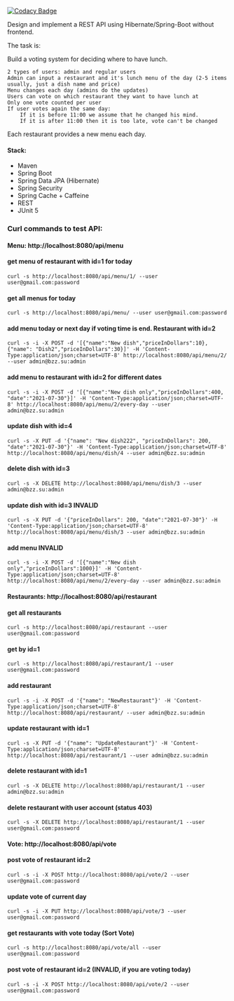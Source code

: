 [![Codacy Badge](https://app.codacy.com/project/badge/Grade/9d2a6580b752440f9676825c57a1658b)](https://www.codacy.com/gh/yakrash/restaurantvoting/dashboard?utm_source=github.com&amp;utm_medium=referral&amp;utm_content=yakrash/restaurantvoting&amp;utm_campaign=Badge_Grade)

Design and implement a REST API using Hibernate/Spring-Boot without frontend.

The task is:

Build a voting system for deciding where to have lunch.

    2 types of users: admin and regular users
    Admin can input a restaurant and it's lunch menu of the day (2-5 items usually, just a dish name and price)
    Menu changes each day (admins do the updates)
    Users can vote on which restaurant they want to have lunch at
    Only one vote counted per user
    If user votes again the same day:
        If it is before 11:00 we assume that he changed his mind.
        If it is after 11:00 then it is too late, vote can't be changed

Each restaurant provides a new menu each day.

#### Stack:
- Maven
- Spring Boot
- Spring Data JPA (Hibernate)
- Spring Security
- Spring Cache + Caffeine
- REST
- JUnit 5

### Curl commands to test API: 
#### Menu: http://localhost:8080/api/menu
#### get menu of restaurant with id=1 for today
`curl -s http://localhost:8080/api/menu/1/ --user user@gmail.com:password`
#### get all menus for today
`curl -s http://localhost:8080/api/menu/ --user user@gmail.com:password`
#### add menu today or next day if voting time is end. Restaurant with id=2
`curl -s -i -X POST -d '[{"name":"New dish","priceInDollars":10},{"name": "Dish2","priceInDollars":30}]' -H 'Content-Type:application/json;charset=UTF-8' http://localhost:8080/api/menu/2/ --user admin@bzz.su:admin`
#### add menu to restaurant with id=2 for different dates
`curl -s -i -X POST -d '[{"name":"New dish only","priceInDollars":400, "date":"2021-07-30"}]' -H 'Content-Type:application/json;charset=UTF-8' http://localhost:8080/api/menu/2/every-day --user admin@bzz.su:admin`
#### update dish with id=4
`curl -s -X PUT -d '{"name": "New dish222", "priceInDollars": 200, "date":"2021-07-30"}' -H 'Content-Type:application/json;charset=UTF-8' http://localhost:8080/api/menu/dish/4 --user admin@bzz.su:admin`

#### delete dish with id=3
`curl -s -X DELETE http://localhost:8080/api/menu/dish/3 --user admin@bzz.su:admin`

#### update dish with id=3 INVALID
`curl -s -X PUT -d '{"priceInDollars": 200, "date":"2021-07-30"}' -H 'Content-Type:application/json;charset=UTF-8' http://localhost:8080/api/menu/dish/3 --user admin@bzz.su:admin`

#### add menu INVALID
`curl -s -i -X POST -d '[{"name":"New dish only","priceInDollars":1000}]' -H 'Content-Type:application/json;charset=UTF-8' http://localhost:8080/api/menu/2/every-day --user admin@bzz.su:admin`

#### Restaurants:  http://localhost:8080/api/restaurant <br>
#### get all restaurants
`curl -s http://localhost:8080/api/restaurant --user user@gmail.com:password`

#### get by id=1
`curl -s http://localhost:8080/api/restaurant/1 --user user@gmail.com:password`

#### add restaurant
`curl -s -i -X POST -d '{"name": "NewRestaurant"}' -H 'Content-Type:application/json;charset=UTF-8' http://localhost:8080/api/restaurant/ --user admin@bzz.su:admin`

#### update restaurant with id=1
`curl -s -X PUT -d '{"name": "UpdateRestaurant"}' -H 'Content-Type:application/json;charset=UTF-8' http://localhost:8080/api/restaurant/1 --user admin@bzz.su:admin`

#### delete restaurant with id=1
`curl -s -X DELETE http://localhost:8080/api/restaurant/1 --user admin@bzz.su:admin`

#### delete restaurant with user account (status 403)
`curl -s -X DELETE http://localhost:8080/api/restaurant/1 --user user@gmail.com:password`


#### Vote:  http://localhost:8080/api/vote
#### post vote of restaurant id=2
`curl -s -i -X POST http://localhost:8080/api/vote/2 --user user@gmail.com:password`

#### update vote of current day
`curl -s -i -X PUT http://localhost:8080/api/vote/3 --user user@gmail.com:password`

#### get restaurants with vote today (Sort Vote)
`curl -s http://localhost:8080/api/vote/all --user user@gmail.com:password`

#### post vote of restaurant id=2 (INVALID, if you are voting today)
`curl -s -i -X POST http://localhost:8080/api/vote/2 --user user@gmail.com:password`
